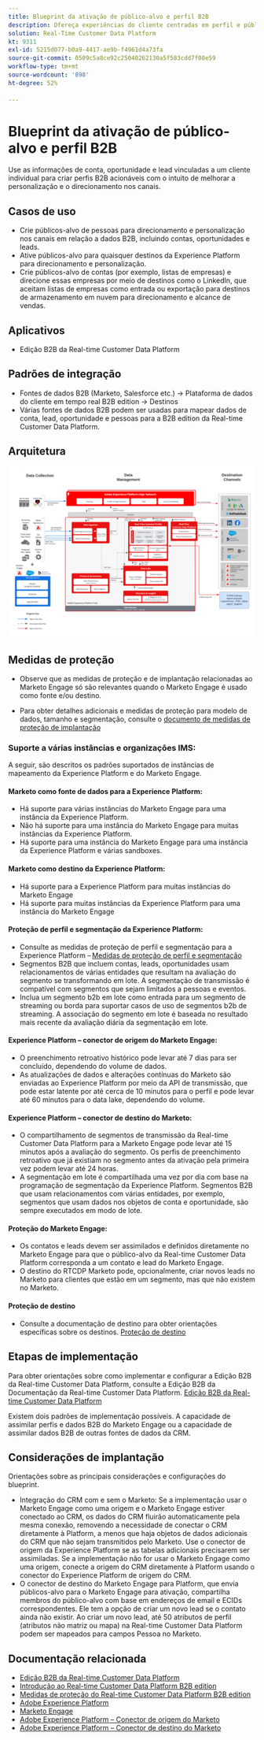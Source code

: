 ```yaml
---
title: Blueprint da ativação de público-alvo e perfil B2B
description: Ofereça experiências do cliente centradas em perfil e públicos-alvo baseados em contas com a Real-time Customer Data Platform.
solution: Real-Time Customer Data Platform
kt: 9311
exl-id: 5215d077-b0a9-4417-ae9b-f4961d4a73fa
source-git-commit: 0509c5a8ce92c25040262130a5f583cdd7f08e59
workflow-type: tm+mt
source-wordcount: '898'
ht-degree: 52%

---
```


# Blueprint da ativação de público-alvo e perfil B2B

Use as informações de conta, oportunidade e lead vinculadas a um cliente individual para criar perfis B2B acionáveis com o intuito de melhorar a personalização e o direcionamento nos canais.

## Casos de uso

* Crie públicos-alvo de pessoas para direcionamento e personalização nos canais em relação a dados B2B, incluindo contas, oportunidades e leads.
* Ative públicos-alvo para quaisquer destinos da Experience Platform para direcionamento e personalização.
* Crie públicos-alvo de contas (por exemplo, listas de empresas) e direcione essas empresas por meio de destinos como o LinkedIn, que aceitam listas de empresas como entrada ou exportação para destinos de armazenamento em nuvem para direcionamento e alcance de vendas.

## Aplicativos

* Edição B2B da Real-time Customer Data Platform

## Padrões de integração

* Fontes de dados B2B (Marketo, Salesforce etc.) -> Plataforma de dados do cliente em tempo real B2B edition -> Destinos
* Várias fontes de dados B2B podem ser usadas para mapear dados de conta, lead, oportunidade e pessoas para a B2B edition da Real-time Customer Data Platform.

## Arquitetura

![Arquitetura de referência para o Blueprint de Ativação B2B](assets/b2b-activation.png)

## Medidas de proteção

* Observe que as medidas de proteção e de implantação relacionadas ao Marketo Engage só são relevantes quando o Marketo Engage é usado como fonte e/ou destino.

* Para obter detalhes adicionais e medidas de proteção para modelo de dados, tamanho e segmentação, consulte o [documento de medidas de proteção de implantação](../experience-platform/guardrails.md)


### Suporte a várias instâncias e organizações IMS:

A seguir, são descritos os padrões suportados de instâncias de mapeamento da Experience Platform e do Marketo Engage.

#### Marketo como fonte de dados para a Experience Platform:

* Há suporte para várias instâncias do Marketo Engage para uma instância da Experience Platform.
* Não há suporte para uma instância do Marketo Engage para muitas instâncias da Experience Platform.
* Há suporte para uma instância do Marketo Engage para uma instância da Experience Platform e várias sandboxes.

#### Marketo como destino da Experience Platform:

* Há suporte para a Experience Platform para muitas instâncias do Marketo Engage
* Há suporte para muitas instâncias da Experience Platform para uma instância do Marketo Engage

#### Proteção de perfil e segmentação da Experience Platform:

* Consulte as medidas de proteção de perfil e segmentação para a Experience Platform – [Medidas de proteção de perfil e segmentação](https://experienceleague.adobe.com/docs/experience-platform/profile/guardrails.html?lang=pt-BR)
* Segmentos B2B que incluem contas, leads, oportunidades usam relacionamentos de várias entidades que resultam na avaliação do segmento se transformando em lote. A segmentação de transmissão é compatível com segmentos que sejam limitados a pessoas e eventos.
* Inclua um segmento b2b em lote como entrada para um segmento de streaming ou borda para suportar casos de uso de segmentos b2b de streaming. A associação do segmento em lote é baseada no resultado mais recente da avaliação diária da segmentação em lote.

#### Experience Platform – conector de origem do Marketo Engage:

* O preenchimento retroativo histórico pode levar até 7 dias para ser concluído, dependendo do volume de dados.
* As atualizações de dados e alterações contínuas do Marketo são enviadas ao Experience Platform por meio da API de transmissão, que pode estar latente por até cerca de 10 minutos para o perfil e pode levar até 60 minutos para o data lake, dependendo do volume.

#### Experience Platform – conector de destino do Marketo:

* O compartilhamento de segmentos de transmissão da Real-time Customer Data Platform para a Marketo Engage pode levar até 15 minutos após a avaliação do segmento. Os perfis de preenchimento retroativo que já existiam no segmento antes da ativação pela primeira vez podem levar até 24 horas.
* A segmentação em lote é compartilhada uma vez por dia com base na programação de segmentação da Experience Platform. Segmentos B2B que usam relacionamentos com várias entidades, por exemplo, segmentos que usam dados nos objetos de conta e oportunidade, são sempre executados em modo de lote.

#### Proteção do Marketo Engage:

* Os contatos e leads devem ser assimilados e definidos diretamente no Marketo Engage para que o público-alvo da Real-time Customer Data Platform corresponda a um contato e lead do Marketo Engage.
* O destino do RTCDP Marketo pode, opcionalmente, criar novos leads no Marketo para clientes que estão em um segmento, mas que não existem no Marketo.

#### Proteção de destino

* Consulte a documentação de destino para obter orientações específicas sobre os destinos. [Proteção de destino](https://experienceleague.adobe.com/docs/experience-platform/destinations/guardrails.html?lang=pt-BR)


## Etapas de implementação

Para obter orientações sobre como implementar e configurar a Edição B2B da Real-time Customer Data Platform, consulte a Edição B2B da Documentação da Real-time Customer Data Platform. [Edição B2B da Real-time Customer Data Platform](https://experienceleague.adobe.com/docs/experience-platform/rtcdp/b2b-overview.html?lang=pt-BR)

Existem dois padrões de implementação possíveis. A capacidade de assimilar perfis e dados B2B do Marketo Engage ou a capacidade de assimilar dados B2B de outras fontes de dados da CRM.

## Considerações de implantação

Orientações sobre as principais considerações e configurações do blueprint.

* Integração do CRM com e sem o Marketo:
Se a implementação usar o Marketo Engage como uma origem e o Marketo Engage estiver conectado ao CRM, os dados do CRM fluirão automaticamente pela mesma conexão, removendo a necessidade de conectar o CRM diretamente à Platform, a menos que haja objetos de dados adicionais do CRM que não sejam transmitidos pelo Marketo. Use o conector de origem da Experience Platform se as tabelas adicionais precisarem ser assimiladas. Se a implementação não for usar o Marketo Engage como uma origem, conecte a origem do CRM diretamente à Platform usando o conector do Experience Platform de origem do CRM.
* O conector de destino do Marketo Engage para Platform, que envia públicos-alvo para o Marketo Engage para ativação, compartilha membros do público-alvo com base em endereços de email e ECIDs correspondentes. Ele tem a opção de criar um novo lead se o contato ainda não existir. Ao criar um novo lead, até 50 atributos de perfil (atributos não matriz ou mapa) na Real-time Customer Data Platform podem ser mapeados para campos Pessoa no Marketo.

## Documentação relacionada

* [Edição B2B da Real-time Customer Data Platform](https://experienceleague.adobe.com/docs/experience-platform/rtcdp/b2b-overview.html?lang=pt-BR)
* [Introdução ao Real-time Customer Data Platform B2B edition](https://experienceleague.adobe.com/en/docs/experience-platform/rtcdp/intro/rtcdpb2b-intro/b2b-tutorial)
* [Medidas de proteção do Real-time Customer Data Platform B2B edition](https://experienceleague.adobe.com/en/docs/experience-platform/rtcdp/intro/rtcdpb2b-intro/b2b-guardrails)
* [Adobe Experience Platform](https://experienceleague.adobe.com/docs/experience-platform.html?lang=pt-BR)
* [Marketo Engage](https://experienceleague.adobe.com/docs/marketo/using/home.html?lang=pt-BR)
* [Adobe Experience Platform – Conector de origem do Marketo](https://experienceleague.adobe.com/docs/experience-platform/sources/connectors/adobe-applications/marketo/marketo.html?lang=pt-BR)
* [Adobe Experience Platform – Conector de destino do Marketo](https://experienceleague.adobe.com/docs/marketo/using/product-docs/core-marketo-concepts/smart-lists-and-static-lists/static-lists/push-an-adobe-experience-cloud-segment-to-a-marketo-static-list.html?lang=pt-BR)
